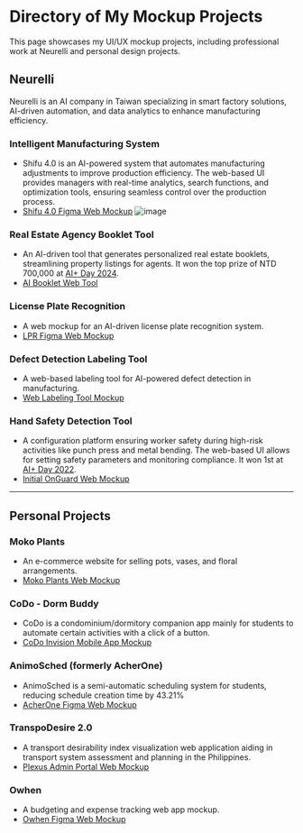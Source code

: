 # Directory of My Mockup Projects
This page showcases my UI/UX mockup projects, including professional work at Neurelli and personal design projects. 

## Neurelli
Neurelli is an AI company in Taiwan specializing in smart factory solutions, AI-driven automation, and data analytics to enhance manufacturing efficiency.

### Intelligent Manufacturing System

* Shifu 4.0 is an AI-powered system that automates manufacturing adjustments to improve production efficiency. The web-based UI provides managers with real-time analytics, search functions, and optimization tools, ensuring seamless control over the production process.
* [Shifu 4.0 Figma Web Mockup](https://www.figma.com/proto/JkSwwxsNddWkbk1UHnnndI/Shifu?node-id=0-1&t=eO2s0Q5O8hxTdENA-1)
![image](https://github.com/user-attachments/assets/04535e43-d5d5-4af3-b82c-b770914595b7)

### Real Estate Agency Booklet Tool
* An AI-driven tool that generates personalized real estate booklets, streamlining property listings for agents. It won the top prize of NTD 700,000 at [AI+ Day 2024](https://neurelli.com/news_detail/35.htm).
* [AI Booklet Web Tool](https://www.figma.com/proto/DhTlR2TMLJfpMDMWZQt0b8/ERA-Web?node-id=4-2&t=sOSZj9YpBU51sUyd-1)

### License Plate Recognition
* A web mockup for an AI-driven license plate recognition system.
* [LPR Figma Web Mockup](https://www.figma.com/proto/5RbubArgCPx6yBbcUjfq72/LPR-Mockup?t=63qYvXRGyWTrVPIy-1)

### Defect Detection Labeling Tool
* A web-based labeling tool for AI-powered defect detection in manufacturing.
* [Web Labeling Tool Mockup](https://www.figma.com/proto/W552QF8yoZigxBraYZXEvM/Obuster?node-id=4-74&t=w8gAVrvnYtKaOVsQ-1)

### Hand Safety Detection Tool
* A configuration platform ensuring worker safety during high-risk activities like punch press and metal bending. The web-based UI allows for setting safety parameters and monitoring compliance. It won 1st at [AI+ Day 2022](https://neurelli.com/news_detail/30.htm).
* [Initial OnGuard Web Mockup](https://www.figma.com/proto/NKKtsGeMhI50UWaJgiSeAK/ADV-Web?node-id=1-2&t=3kmUPT7fywtstsfS-1)

---

## Personal Projects

### Moko Plants
* An e-commerce website for selling pots, vases, and floral arrangements.
* [Moko Plants Web Mockup](https://www.figma.com/proto/5mAPjV3boT19t2KPJ3Ovsx/Moko?node-id=1-2&t=Pzh2JcNSmQryKBXY-1)

### CoDo - Dorm Buddy
* CoDo is a condominium/dormitory companion app mainly for students to automate certain activities with a click of a button.
* [CoDo Invision Mobile App Mockup](https://adriennesoliven.com/codo-app/#/screens)

### AnimoSched (formerly AcherOne)
* AnimoSched is a semi-automatic scheduling system for students, reducing schedule creation time by 43.21%
* [AcherOne Figma Web Mockup](https://www.figma.com/proto/QQfk0uZVaKpfL7504kffUf/Round-2?node-id=0-1&t=63qYvXRGyWTrVPIy-1)

### TranspoDesire 2.0
* A transport desirability index visualization web application aiding in transport system assessment and planning in the Philippines.
* [Plexus Admin Portal Web Mockup](https://www.figma.com/proto/FyD74OMdJ2tXx7p8RTB2TC/%5BTranspoDesire-2.0%5D-Admin-Portal?node-id=34-0&t=i4ThGGwGmb1jKzbm-1)
### Owhen
* A budgeting and expense tracking web app mockup.
* [Owhen Figma Web Mockup](https://www.figma.com/proto/ZFaoby9h3bTkz8LPCukFcV/Owhen?node-id=1-2&t=KKMCUOWzghGBASx1-1)
